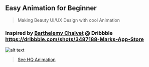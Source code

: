 ## Easy Animation for Beginner
> Making Beauty UI/UX Design with cool Animation

### Inspired by [Barthelemy Chalvet](https://dribbble.com/BarthelemyChalvet) @ Dribbble https://dribbble.com/shots/3487188-Marks-App-Store

![alt text](https://thumbs.gfycat.com/ConstantCrazyArmedcrab-size_restricted.gif "My Animation")
> [See HQ Animation](https://gfycat.com/ConstantCrazyArmedcrab)



